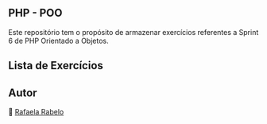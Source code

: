 ## PHP - POO
Este repositório tem o propósito de armazenar exercícios referentes a Sprint 6 de PHP Orientado a Objetos.

## Lista de Exercícios

## Autor
👻 [Rafaela Rabelo](https://linkedin.com/in/rafaelarsouza)
